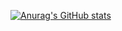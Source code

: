 [![Anurag's GitHub stats](https://github-readme-stats.vercel.app/api?username=TGahn747)](https://github.com/anuraghazra/github-readme-stats)